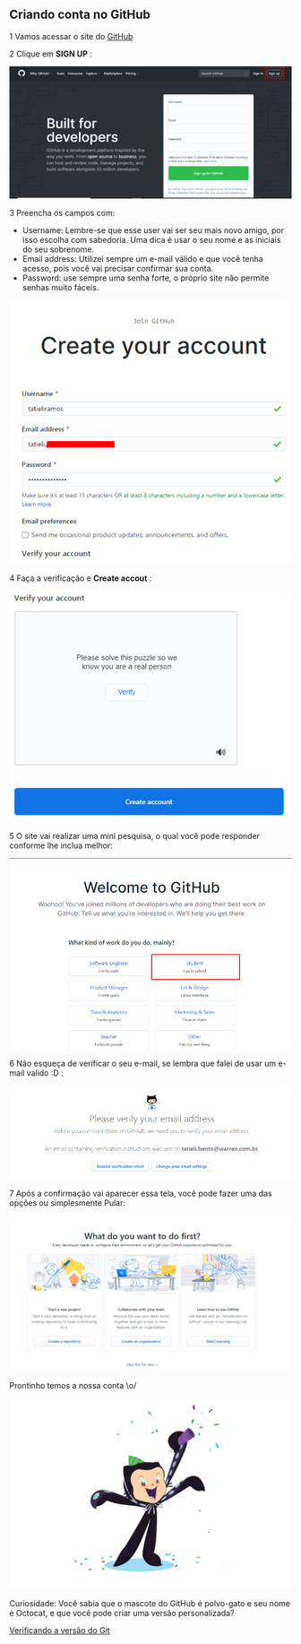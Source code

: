 ## Criando conta no GitHub

1 Vamos acessar o site do [GitHub](https://github.com/)

2 Clique em **SIGN UP** : 

![SIGN UP](../images/github/criando-conta/passo1.png)

3 Preencha os campos com:
* Username: Lembre-se que esse user vai ser seu mais novo amigo, por isso escolha com sabedoria. Uma dica é
usar o seu nome e as iniciais do seu sobrenome.
* Email address: Utilizei sempre um e-mail válido e que você tenha acesso, pois você vai precisar confirmar sua conta.
* Password: use sempre uma senha forte, o próprio site não permite senhas muito fáceis.

![Preenchendo os dados](../images/github/criando-conta/passo2.png)

4 Faça a verificação e  **Create accout** :

![Verificando e criando conta](../images/github/criando-conta/passo3.png)

5 O site vai realizar uma mini pesquisa, o qual você pode responder conforme lhe inclua melhor:

![Verificando e criando conta](../images/github/criando-conta/passo4.png)

6 Não esqueça de verificar o seu e-mail, se lembra que falei de usar um e-mail valido :D :

![Verificando e criando conta](../images/github/criando-conta/passo5.png)

7 Após a confirmação vai aparecer essa tela, você pode fazer uma das opções ou simplesmente Pular:

![Verificando e criando conta](../images/github/criando-conta/passo6.png)


Prontinho temos a nossa conta \o/

![Prontoooooo](../images/github/criando-conta/passo.png)

Curiosidade: Você sabia que o mascote do GitHub é polvo-gato e seu nome è Octocat, e que você pode criar uma versão personalizada?

[Verificando a versão do Git](https://myoctocat.com/build-your-octocat/)